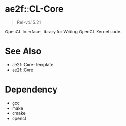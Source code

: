 # ae2f::CL-Core
> Rel-v4.15.21

OpenCL Interface Library for Writing OpenCL Kernel code.  

# See Also
- ae2f::Core-Template
- ae2f::Core

# Dependency
- gcc
- make
- cmake
- opencl